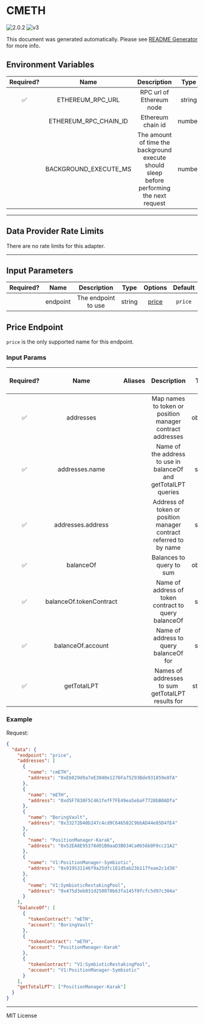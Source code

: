 # CMETH

![2.0.2](https://img.shields.io/github/package-json/v/smartcontractkit/external-adapters-js?filename=packages/sources/cmeth/package.json) ![v3](https://img.shields.io/badge/framework%20version-v3-blueviolet)

This document was generated automatically. Please see [README Generator](../../scripts#readme-generator) for more info.

## Environment Variables

| Required? |         Name          |                                        Description                                        |  Type  | Options | Default |
| :-------: | :-------------------: | :---------------------------------------------------------------------------------------: | :----: | :-----: | :-----: |
|    ✅     |   ETHEREUM_RPC_URL    |                                 RPC url of Ethereum node                                  | string |         |         |
|           | ETHEREUM_RPC_CHAIN_ID |                                     Ethereum chain id                                     | number |         |   `1`   |
|           | BACKGROUND_EXECUTE_MS | The amount of time the background execute should sleep before performing the next request | number |         | `10000` |

---

## Data Provider Rate Limits

There are no rate limits for this adapter.

---

## Input Parameters

| Required? |   Name   |     Description     |  Type  |         Options          | Default |
| :-------: | :------: | :-----------------: | :----: | :----------------------: | :-----: |
|           | endpoint | The endpoint to use | string | [price](#price-endpoint) | `price` |

## Price Endpoint

`price` is the only supported name for this endpoint.

### Input Params

| Required? |          Name           | Aliases |                            Description                            |   Type   | Options | Default | Depends On | Not Valid With |
| :-------: | :---------------------: | :-----: | :---------------------------------------------------------------: | :------: | :-----: | :-----: | :--------: | :------------: |
|    ✅     |        addresses        |         |     Map names to token or position manager contract addresses     | object[] |         |         |            |                |
|    ✅     |     addresses.name      |         |  Name of the address to use in balanceOf and getTotalLPT queries  |  string  |         |         |            |                |
|    ✅     |    addresses.address    |         | Address of token or position manager contract referred to by name |  string  |         |         |            |                |
|    ✅     |        balanceOf        |         |                     Balances to query to sum                      | object[] |         |         |            |                |
|    ✅     | balanceOf.tokenContract |         |       Name of address of token contract to query balanceOf        |  string  |         |         |            |                |
|    ✅     |    balanceOf.account    |         |              Name of address to query balanceOf for               |  string  |         |         |            |                |
|    ✅     |       getTotalLPT       |         |         Names of addresses to sum getTotalLPT results for         | string[] |         |         |            |                |

### Example

Request:

```json
{
  "data": {
    "endpoint": "price",
    "addresses": [
      {
        "name": "cmETH",
        "address": "0xE6829d9a7eE3040e1276Fa75293Bde931859e8fA"
      },
      {
        "name": "mETH",
        "address": "0xd5F7838F5C461fefF7FE49ea5ebaF7728bB0ADfa"
      },
      {
        "name": "BoringVault",
        "address": "0x33272D40b247c4cd9C646582C9bbAD44e85D4fE4"
      },
      {
        "name": "PositionManager-Karak",
        "address": "0x52EA8E95378d01B0aaD3B034Ca0656b0F0cc21A2"
      },
      {
        "name": "V1:PositionManager-Symbiotic",
        "address": "0x919531146f9a25dfc161d5ab23b117feae2c1d36"
      },
      {
        "name": "V1:SymbioticRestakingPool",
        "address": "0x475d3eb031d250070b63fa145f0fcfc5d97c304a"
      }
    ],
    "balanceOf": [
      {
        "tokenContract": "mETH",
        "account": "BoringVault"
      },
      {
        "tokenContract": "mETH",
        "account": "PositionManager-Karak"
      },
      {
        "tokenContract": "V1:SymbioticRestakingPool",
        "account": "V1:PositionManager-Symbiotic"
      }
    ],
    "getTotalLPT": ["PositionManager-Karak"]
  }
}
```

---

MIT License
